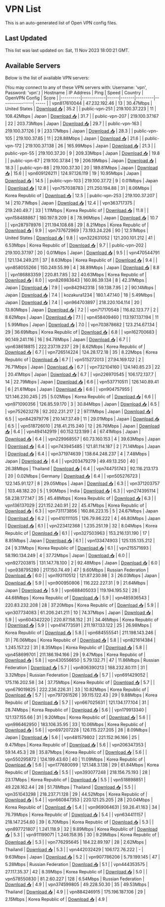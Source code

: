 # VPN List

This is an auto-generated list of Open VPN config files.

## Last Updated

This list was last updated on: Sat, 11 Nov 2023 18:00:21 GMT.

## Available Servers

Below is the list of available VPN servers:

(You may connect to any of these VPN servers with: Username: 'vpn', Password: 'vpn'.)
| Hostname | IP Address | Ping | Speed | Country | OpenVPN Config | Score |
|----------|------------|------|-------|---------|----------------| ----- |
| vpn817610044 | 47.232.192.46 | 13 | 30.47Mbps | United States | [Download 📥](./configs/server_0_US.ovpn) | 35.2 |
| public-vpn-251 | 219.100.37.223 | 11 | 108.42Mbps | Japan | [Download 📥](./configs/server_1_JP.ovpn) | 31.7 |
| public-vpn-207 | 219.100.37.167 | 22 | 203.73Mbps | Japan | [Download 📥](./configs/server_2_JP.ovpn) | 29.7 |
| public-vpn-163 | 219.100.37.126 | 9 | 233.17Mbps | Japan | [Download 📥](./configs/server_3_JP.ovpn) | 28.3 |
| public-vpn-105 | 219.100.37.85 | 11 | 228.88Mbps | Japan | [Download 📥](./configs/server_4_JP.ovpn) | 21.6 |
| public-vpn-172 | 219.100.37.138 | 26 | 165.99Mbps | Japan | [Download 📥](./configs/server_5_JP.ovpn) | 21.3 |
| public-vpn-55 | 219.100.37.20 | 9 | 209.33Mbps | Japan | [Download 📥](./configs/server_6_JP.ovpn) | 19.8 |
| public-vpn-67 | 219.100.37.84 | 19 | 206.19Mbps | Japan | [Download 📥](./configs/server_7_JP.ovpn) | 18.3 |
| public-vpn-88 | 219.100.37.30 | 20 | 189.81Mbps | Japan | [Download 📥](./configs/server_8_JP.ovpn) | 15.6 |
| vpn609126211 | 124.97.126.119 | 19 | 10.95Mbps | Japan | [Download 📥](./configs/server_9_JP.ovpn) | 14.5 |
| public-vpn-103 | 219.100.37.72 | 9 | 0.01Mbps | Japan | [Download 📥](./configs/server_10_JP.ovpn) | 12.8 |
| vpn757038783 | 211.250.194.88 | 31 | 8.06Mbps | Korea Republic of | [Download 📥](./configs/server_11_KR.ovpn) | 12.5 |
| public-vpn-253 | 219.100.37.207 | 14 | 210.71Mbps | Japan | [Download 📥](./configs/server_12_JP.ovpn) | 12.4 |
| vpn363717375 | 219.240.49.7 | 33 | 1.11Mbps | Korea Republic of | [Download 📥](./configs/server_13_KR.ovpn) | 11.8 |
| vpn158488867 | 180.197.9.209 | 8 | 78.96Mbps | Japan | [Download 📥](./configs/server_14_JP.ovpn) | 10.7 |
| vpn287978976 | 211.194.108.68 | 29 | 8.21Mbps | Korea Republic of | [Download 📥](./configs/server_15_KR.ovpn) | 9.9 |
| vpn737672969 | 73.193.24.226 | 90 | 12.51Mbps | United States | [Download 📥](./configs/server_16_US.ovpn) | 9.8 |
| vpn322631052 | 121.200.101.212 | 41 | 6.53Mbps | Korea Republic of | [Download 📥](./configs/server_17_KR.ovpn) | 9.7 |
| public-vpn-202 | 219.100.37.197 | 20 | 0.01Mbps | Japan | [Download 📥](./configs/server_18_JP.ovpn) | 9.5 |
| vpn470544791 | 121.134.249.211 | 37 | 8.63Mbps | Korea Republic of | [Download 📥](./configs/server_19_KR.ovpn) | 9.4 |
| vpn858055266 | 150.249.55.99 | 4 | 38.89Mbps | Japan | [Download 📥](./configs/server_20_JP.ovpn) | 8.8 |
| vpn186883359 | 220.81.7.85 | 32 | 40.63Mbps | Korea Republic of | [Download 📥](./configs/server_21_KR.ovpn) | 8.0 |
| vpn826983643 | 160.86.39.134 | 8 | 42.31Mbps | Japan | [Download 📥](./configs/server_22_JP.ovpn) | 7.9 |
| vpn842942318 | 59.138.7.95 | 2 | 90.14Mbps | Japan | [Download 📥](./configs/server_23_JP.ovpn) | 7.4 |
| kozakura1234 | 180.1.47.140 | 18 | 5.49Mbps | Japan | [Download 📥](./configs/server_24_JP.ovpn) | 7.4 |
| vpn964703897 | 218.220.104.114 | 20 | 13.80Mbps | Japan | [Download 📥](./configs/server_25_JP.ovpn) | 7.2 |
| vpn717170548 | 116.82.123.77 | 2 | 8.62Mbps | Japan | [Download 📥](./configs/server_26_JP.ovpn) | 7.1 |
| vpn458409460 | 113.197.137.194 | 11 | 5.99Mbps | Japan | [Download 📥](./configs/server_27_JP.ovpn) | 7.0 |
| vpn703878682 | 123.214.67.134 | 29 | 36.69Mbps | Korea Republic of | [Download 📥](./configs/server_28_KR.ovpn) | 6.8 |
| vpn162700683 | 90.149.241.116 | 16 | 94.78Mbps | Japan | [Download 📥](./configs/server_29_JP.ovpn) | 6.7 |
| vpn638618815 | 222.237.19.237 | 29 | 8.62Mbps | Korea Republic of | [Download 📥](./configs/server_30_KR.ovpn) | 6.7 |
| vpn726514224 | 124.28.172.18 | 35 | 8.22Mbps | Korea Republic of | [Download 📥](./configs/server_31_KR.ovpn) | 6.7 |
| vpn515272013 | 27.94.169.122 | 2 | 76.71Mbps | Japan | [Download 📥](./configs/server_32_JP.ovpn) | 6.7 |
| vpn732104160 | 124.140.85.23 | 22 | 20.41Mbps | Japan | [Download 📥](./configs/server_33_JP.ovpn) | 6.7 |
| vpn226970545 | 106.172.137.7 | 14 | 22.79Mbps | Japan | [Download 📥](./configs/server_34_JP.ovpn) | 6.6 |
| vpn537710511 | 126.140.89.41 | 6 | 21.61Mbps | Japan | [Download 📥](./configs/server_35_JP.ovpn) | 6.6 |
| vpn904757955 | 121.146.230.245 | 25 | 5.02Mbps | Korea Republic of | [Download 📥](./configs/server_36_KR.ovpn) | 6.6 |
| vpn971090356 | 126.85.59.170 | 3 | 30.84Mbps | Japan | [Download 📥](./configs/server_37_JP.ovpn) | 6.5 |
| vpn752623278 | 92.202.231.217 | 2 | 97.11Mbps | Japan | [Download 📥](./configs/server_38_JP.ovpn) | 6.5 |
| vpn842979776 | 210.147.37.49 | 11 | 29.01Mbps | Japan | [Download 📥](./configs/server_39_JP.ovpn) | 6.5 |
| vpn518726010 | 218.41.215.240 | 12 | 26.76Mbps | Japan | [Download 📥](./configs/server_40_JP.ovpn) | 6.4 |
| vpn494142919 | 60.152.123.199 | 4 | 67.41Mbps | Japan | [Download 📥](./configs/server_41_JP.ovpn) | 6.4 |
| vpn229968557 | 60.73.160.153 | 4 | 39.63Mbps | Japan | [Download 📥](./configs/server_42_JP.ovpn) | 6.4 |
| vpn743945485 | 121.81.114.187 | 2 | 71.14Mbps | Japan | [Download 📥](./configs/server_43_JP.ovpn) | 6.4 |
| vpn371974639 | 138.64.248.237 | 4 | 7.48Mbps | Japan | [Download 📥](./configs/server_44_JP.ovpn) | 6.4 |
| vpn203479279 | 49.49.13.250 | 40 | 26.38Mbps | Thailand | [Download 📥](./configs/server_45_TH.ovpn) | 6.4 |
| vpn744751743 | 92.116.213.173 | 20 | 0.02Mbps | Germany | [Download 📥](./configs/server_46_DE.ovpn) | 6.4 |
| vpn505276723 | 122.145.91.127 | 8 | 29.05Mbps | Japan | [Download 📥](./configs/server_47_JP.ovpn) | 6.3 |
| vpn371203757 | 103.48.182.20 | 5 | 1.90Mbps | India | [Download 📥](./configs/server_48_IN.ovpn) | 6.3 |
| vpn274395114 | 58.238.177.147 | 35 | 45.48Mbps | Korea Republic of | [Download 📥](./configs/server_49_KR.ovpn) | 6.3 |
| vpn136137029 | 221.152.240.91 | 22 | 45.47Mbps | Korea Republic of | [Download 📥](./configs/server_50_KR.ovpn) | 6.3 |
| vpn731173856 | 160.86.223.15 | 5 | 24.67Mbps | Japan | [Download 📥](./configs/server_51_JP.ovpn) | 6.2 |
| vpn410111105 | 126.79.86.222 | 4 | 46.80Mbps | Japan | [Download 📥](./configs/server_52_JP.ovpn) | 6.1 |
| vpn223412368 | 1.235.251.19 | 32 | 8.04Mbps | Korea Republic of | [Download 📥](./configs/server_53_KR.ovpn) | 6.1 |
| vpn327503963 | 153.216.131.190 | 17 | 8.85Mbps | Japan | [Download 📥](./configs/server_54_JP.ovpn) | 6.1 |
| vpn133474903 | 125.135.135.212 | 24 | 9.31Mbps | Korea Republic of | [Download 📥](./configs/server_55_KR.ovpn) | 6.1 |
| vpn215571693 | 58.190.134.249 | 4 | 37.72Mbps | Japan | [Download 📥](./configs/server_56_JP.ovpn) | 6.0 |
| vpn927203815 | 131.147.78.100 | 2 | 92.48Mbps | Japan | [Download 📥](./configs/server_57_JP.ovpn) | 6.0 |
| vpn938795280 | 217.150.74.49 | 47 | 9.60Mbps | Russian Federation | [Download 📥](./configs/server_58_RU.ovpn) | 6.0 |
| vpn193110512 | 121.87.230.98 | 3 | 26.03Mbps | Japan | [Download 📥](./configs/server_59_JP.ovpn) | 5.9 |
| vpn900950806 | 116.222.227.31 | 9 | 21.64Mbps | Japan | [Download 📥](./configs/server_60_JP.ovpn) | 5.9 |
| vpn688405033 | 119.194.195.52 | 28 | 44.68Mbps | Korea Republic of | [Download 📥](./configs/server_61_KR.ovpn) | 5.9 |
| vpn485936543 | 220.83.232.208 | 28 | 37.20Mbps | Korea Republic of | [Download 📥](./configs/server_62_KR.ovpn) | 5.9 |
| vpn307734083 | 61.206.241.211 | 10 | 74.37Mbps | Japan | [Download 📥](./configs/server_63_JP.ovpn) | 5.9 |
| vpn604342220 | 220.87.158.152 | 31 | 34.46Mbps | Korea Republic of | [Download 📥](./configs/server_64_KR.ovpn) | 5.9 |
| vpn414773591 | 211.197.133.122 | 25 | 26.98Mbps | Korea Republic of | [Download 📥](./configs/server_65_KR.ovpn) | 5.8 |
| vpn684555541 | 211.198.143.246 | 31 | 76.06Mbps | Korea Republic of | [Download 📥](./configs/server_66_KR.ovpn) | 5.8 |
| vpn821614384 | 1.245.157.22 | 31 | 8.35Mbps | Korea Republic of | [Download 📥](./configs/server_67_KR.ovpn) | 5.8 |
| vpn458699701 | 211.186.194.166 | 29 | 9.47Mbps | Korea Republic of | [Download 📥](./configs/server_68_KR.ovpn) | 5.8 |
| vpn430556650 | 5.79.132.71 | 47 | 11.86Mbps | Russian Federation | [Download 📥](./configs/server_69_RU.ovpn) | 5.7 |
| vpn806390213 | 188.232.80.111 | 31 | 3.32Mbps | Russian Federation | [Download 📥](./configs/server_70_RU.ovpn) | 5.7 |
| vpn691429052 | 175.116.202.58 | 34 | 37.75Mbps | Korea Republic of | [Download 📥](./configs/server_71_KR.ovpn) | 5.7 |
| vpn679019825 | 222.236.226.31 | 33 | 10.82Mbps | Korea Republic of | [Download 📥](./configs/server_72_KR.ovpn) | 5.7 |
| vpn797261526 | 39.115.122.43 | 29 | 9.88Mbps | Korea Republic of | [Download 📥](./configs/server_73_KR.ovpn) | 5.7 |
| vpn667025631 | 121.134.177.104 | 31 | 28.74Mbps | Korea Republic of | [Download 📥](./configs/server_74_KR.ovpn) | 5.6 |
| vpn179913340 | 121.137.155.66 | 31 | 9.20Mbps | Korea Republic of | [Download 📥](./configs/server_75_KR.ovpn) | 5.6 |
| vpn986462950 | 183.106.35.95 | 33 | 10.06Mbps | Korea Republic of | [Download 📥](./configs/server_76_KR.ovpn) | 5.6 |
| vpn697207228 | 126.115.227.205 | 28 | 8.09Mbps | Japan | [Download 📥](./configs/server_77_JP.ovpn) | 5.6 |
| vpn481579802 | 221.152.96.166 | 25 | 9.47Mbps | Korea Republic of | [Download 📥](./configs/server_78_KR.ovpn) | 5.6 |
| vpn206347353 | 59.14.45.3 | 28 | 35.87Mbps | Korea Republic of | [Download 📥](./configs/server_79_KR.ovpn) | 5.6 |
| vpn550295872 | 124.199.43.60 | 40 | 11.09Mbps | Korea Republic of | [Download 📥](./configs/server_80_KR.ovpn) | 5.6 |
| vpn177680099 | 121.148.3.138 | 29 | 61.84Mbps | Korea Republic of | [Download 📥](./configs/server_81_KR.ovpn) | 5.5 |
| vpn393077248 | 218.156.75.193 | 28 | 23.17Mbps | Korea Republic of | [Download 📥](./configs/server_82_KR.ovpn) | 5.5 |
| vpn518898851 | 49.228.162.44 | 28 | 51.78Mbps | Thailand | [Download 📥](./configs/server_83_TH.ovpn) | 5.5 |
| vpn351043298 | 218.237.71.128 | 29 | 44.52Mbps | Korea Republic of | [Download 📥](./configs/server_84_KR.ovpn) | 5.4 |
| vpn660847353 | 220.121.25.205 | 28 | 20.04Mbps | Korea Republic of | [Download 📥](./configs/server_85_KR.ovpn) | 5.4 |
| vpn969064631 | 59.26.41.163 | 34 | 76.79Mbps | Korea Republic of | [Download 📥](./configs/server_86_KR.ovpn) | 5.4 |
| vpn634411157 | 218.147.254.60 | 39 | 6.70Mbps | Korea Republic of | [Download 📥](./configs/server_87_KR.ovpn) | 5.3 |
| vpn897721807 | 1.241.118.9 | 32 | 9.89Mbps | Korea Republic of | [Download 📥](./configs/server_88_KR.ovpn) | 5.3 |
| vpn911199071 | 1.246.158.95 | 30 | 9.29Mbps | Korea Republic of | [Download 📥](./configs/server_89_KR.ovpn) | 5.3 |
| vpn776295645 | 184.22.89.197 | 28 | 2.62Mbps | Thailand | [Download 📥](./configs/server_90_TH.ovpn) | 5.3 |
| vpn442032429 | 106.172.76.222 | - | 9.63Mbps | Japan | [Download 📥](./configs/server_91_JP.ovpn) | 5.2 |
| vpn907786206 | 5.79.199.145 | 47 | 5.28Mbps | Russian Federation | [Download 📥](./configs/server_92_RU.ovpn) | 5.1 |
| vpn444353575 | 27.117.35.37 | 42 | 8.39Mbps | Korea Republic of | [Download 📥](./configs/server_93_KR.ovpn) | 5.0 |
| vpn578550830 | 81.2.60.227 | 128 | 6.54Mbps | Russian Federation | [Download 📥](./configs/server_94_RU.ovpn) | 4.9 |
| vpn374599805 | 49.228.50.30 | 35 | 49.53Mbps | Thailand | [Download 📥](./configs/server_95_TH.ovpn) | 4.9 |
| vpn884246915 | 175.196.187.106 | 29 | 2.15Mbps | Korea Republic of | [Download 📥](./configs/server_96_KR.ovpn) | 4.9 |
